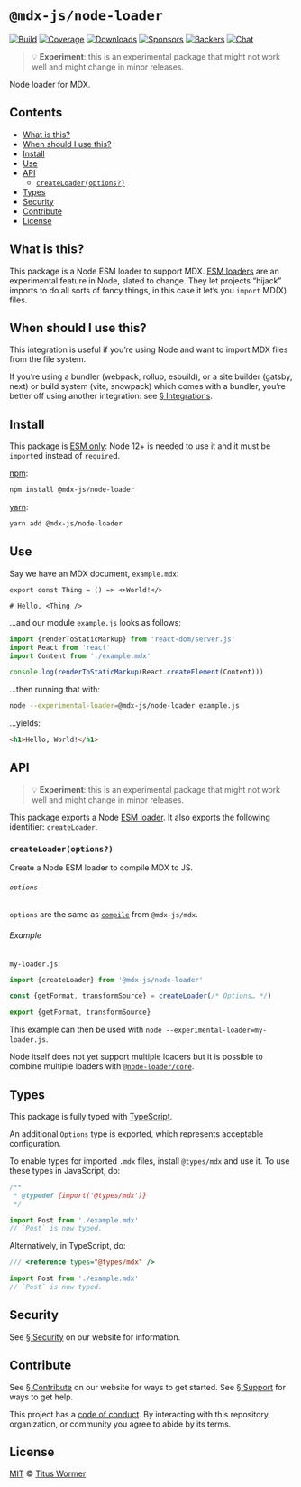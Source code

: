 # `@mdx-js/node-loader`

[![Build][build-badge]][build]
[![Coverage][coverage-badge]][coverage]
[![Downloads][downloads-badge]][downloads]
[![Sponsors][sponsors-badge]][collective]
[![Backers][backers-badge]][collective]
[![Chat][chat-badge]][chat]

> 💡 **Experiment**: this is an experimental package that might not work
> well and might change in minor releases.

Node loader for MDX.

## Contents

*   [What is this?](#what-is-this)
*   [When should I use this?](#when-should-i-use-this)
*   [Install](#install)
*   [Use](#use)
*   [API](#api)
    *   [`createLoader(options?)`](#createloaderoptions)
*   [Types](#types)
*   [Security](#security)
*   [Contribute](#contribute)
*   [License](#license)

## What is this?

This package is a Node ESM loader to support MDX.
[ESM loaders][loader] are an experimental feature in Node, slated to change.
They let projects “hijack” imports to do all sorts of fancy things, in this
case it let’s you `import` MD(X) files.

## When should I use this?

This integration is useful if you’re using Node and want to import MDX files
from the file system.

If you’re using a bundler (webpack, rollup, esbuild), or a site builder (gatsby,
next) or build system (vite, snowpack) which comes with a bundler, you’re better
off using another integration: see
[§ Integrations](/getting-started/#integrations).

## Install

This package is [ESM only](https://gist.github.com/sindresorhus/a39789f98801d908bbc7ff3ecc99d99c):
Node 12+ is needed to use it and it must be `import`ed instead of `require`d.

[npm][]:

```sh
npm install @mdx-js/node-loader
```

[yarn][]:

```sh
yarn add @mdx-js/node-loader
```

## Use

Say we have an MDX document, `example.mdx`:

```mdx
export const Thing = () => <>World!</>

# Hello, <Thing />
```

…and our module `example.js` looks as follows:

```js
import {renderToStaticMarkup} from 'react-dom/server.js'
import React from 'react'
import Content from './example.mdx'

console.log(renderToStaticMarkup(React.createElement(Content)))
```

…then running that with:

```sh
node --experimental-loader=@mdx-js/node-loader example.js
```

…yields:

```html
<h1>Hello, World!</h1>
```

## API

> 💡 **Experiment**: this is an experimental package that might not work
> well and might change in minor releases.

This package exports a Node [ESM loader][loader].
It also exports the following identifier: `createLoader`.

### `createLoader(options?)`

Create a Node ESM loader to compile MDX to JS.

###### `options`

`options` are the same as
[`compile`](https://mdxjs.com/packages/mdx/#compilefile-options)
from `@mdx-js/mdx`.

###### Example

`my-loader.js`:

```js
import {createLoader} from '@mdx-js/node-loader'

const {getFormat, transformSource} = createLoader(/* Options… */)

export {getFormat, transformSource}
```

This example can then be used with `node --experimental-loader=my-loader.js`.

Node itself does not yet support multiple loaders but it is possible to combine
multiple loaders with
[`@node-loader/core`](https://github.com/node-loader/node-loader-core).

## Types

This package is fully typed with [TypeScript](https://www.typescriptlang.org).

An additional `Options` type is exported, which represents acceptable
configuration.

To enable types for imported `.mdx` files, install `@types/mdx` and use it.
To use these types in JavaScript, do:

```js
/**
 * @typedef {import('@types/mdx')}
 */

import Post from './example.mdx'
// `Post` is now typed.
```

Alternatively, in TypeScript, do:

```ts
/// <reference types="@types/mdx" />

import Post from './example.mdx'
// `Post` is now typed.
```

## Security

See [§ Security](https://mdxjs.com/getting-started/#security) on our website for
information.

## Contribute

See [§ Contribute][contribute] on our website for ways to get started.
See [§ Support][support] for ways to get help.

This project has a [code of conduct][coc].
By interacting with this repository, organization, or community you agree to
abide by its terms.

## License

[MIT][] © [Titus Wormer][author]

[build-badge]: https://github.com/mdx-js/mdx/workflows/main/badge.svg

[build]: https://github.com/mdx-js/mdx/actions

[coverage-badge]: https://img.shields.io/codecov/c/github/mdx-js/mdx/main.svg

[coverage]: https://codecov.io/github/mdx-js/mdx

[downloads-badge]: https://img.shields.io/npm/dm/@mdx-js/node-loader.svg

[downloads]: https://www.npmjs.com/package/@mdx-js/node-loader

[sponsors-badge]: https://opencollective.com/unified/sponsors/badge.svg

[backers-badge]: https://opencollective.com/unified/backers/badge.svg

[collective]: https://opencollective.com/unified

[chat-badge]: https://img.shields.io/badge/chat-discussions-success.svg

[chat]: https://github.com/mdx-js/mdx/discussions

[npm]: https://docs.npjs.com/cli/install

[yarn]: https://classic.yarnpkg.com/docs/cli/add/

[contribute]: https://v2.mdxjs.com/contributing/

[support]: https://v2.mdxjs.com/support/

[coc]: https://github.com/mdx-js/.github/blob/master/code-of-conduct.md

[mit]: https://github.com/mdx-js/mdx/blob/main/packages/node-loader/license

[author]: https://wooorm.com

[loader]: https://nodejs.org/api/esm.html#esm_loaders
